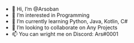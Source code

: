 - 👋 Hi, I’m @Arsoban
- 👀 I’m interested in Programming
- 🌱 I’m currently learning Python, Java, Kotlin, C#
- 💞️ I’m looking to collaborate on Any Projects
- 📫 You can wright me on Discord: Ars#0001
